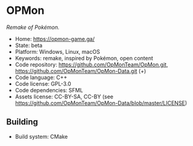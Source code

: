 # OPMon

_Remake of Pokémon._

- Home: https://opmon-game.ga/
- State: beta
- Platform: Windows, Linux, macOS
- Keywords: remake, inspired by Pokémon, open content
- Code repository: https://github.com/OpMonTeam/OpMon.git, https://github.com/OpMonTeam/OpMon-Data.git (+)
- Code language: C++
- Code license: GPL-3.0
- Code dependencies: SFML
- Assets license: CC-BY-SA, CC-BY (see https://github.com/OpMonTeam/OpMon-Data/blob/master/LICENSE)

## Building

- Build system: CMake
